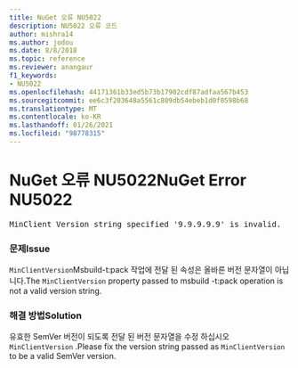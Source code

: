 ```yaml
---
title: NuGet 오류 NU5022
description: NU5022 오류 코드
author: mishra14
ms.author: jodou
ms.date: 8/8/2018
ms.topic: reference
ms.reviewer: anangaur
f1_keywords:
- NU5022
ms.openlocfilehash: 44171361b33ed5b73b17902cdf87adfaa567b453
ms.sourcegitcommit: ee6c3f203648a5561c809db54ebeb1d0f0598b68
ms.translationtype: MT
ms.contentlocale: ko-KR
ms.lasthandoff: 01/26/2021
ms.locfileid: "98778315"
---
```

# <a name="nuget-error-nu5022"></a><span data-ttu-id="33ace-103">NuGet 오류 NU5022</span><span class="sxs-lookup"><span data-stu-id="33ace-103">NuGet Error NU5022</span></span>
<pre>MinClient Version string specified '9.9.9.9.9' is invalid.</pre>

### <a name="issue"></a><span data-ttu-id="33ace-104">문제</span><span class="sxs-lookup"><span data-stu-id="33ace-104">Issue</span></span>

<span data-ttu-id="33ace-105">`MinClientVersion`Msbuild-t:pack 작업에 전달 된 속성은 올바른 버전 문자열이 아닙니다.</span><span class="sxs-lookup"><span data-stu-id="33ace-105">The `MinClientVersion` property passed to msbuild -t:pack operation is not a valid version string.</span></span>


### <a name="solution"></a><span data-ttu-id="33ace-106">해결 방법</span><span class="sxs-lookup"><span data-stu-id="33ace-106">Solution</span></span>

<span data-ttu-id="33ace-107">유효한 SemVer 버전이 되도록 전달 된 버전 문자열을 수정 하십시오 `MinClientVersion` .</span><span class="sxs-lookup"><span data-stu-id="33ace-107">Please fix the version string passed as `MinClientVersion` to be a valid SemVer version.</span></span>

